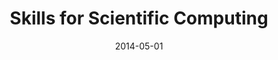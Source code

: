---
title: "Skills for Scientific Computing"
collection: talks
permalink: /talks/2014-05-01-Skills-for-Scientific-Computing
location: "Hamilton, ON, Canada"
date: 2014-05-01
venue: 'Software Carpentry Workshop, Department of Physics &amp; Astronomy, McMaster University'
paperurl: 'https://gdevenyi.github.io/2014-05-05-mcmaster/'
citation: 'Wilson, G W, <b>Devenyi, Gabriel A</b>, &quot;<i>Skills for Scientific Computing</i>.&quot; Software Carpentry Workshop, Department of Physics &amp;amp; Astronomy, McMaster University, 2014.'
---